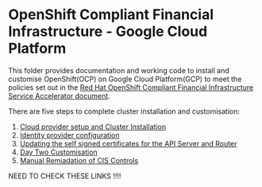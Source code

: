 # OpenShift Compliant Financial Infrastructure - Google Cloud Platform

This folder provides documentation and working code to install and customise OpenShift(OCP) on Google Cloud Platform(GCP) to meet the policies set out in the [Red Hat OpenShift Compliant Financial Infrastructure Service Accelerator document](accelerators/kubernetes/ocp/sat_rh_ocp.adoc). 

There are five steps to complete cluster installation and customisation:

1. [Cloud provider setup and Cluster Installation](accelerators/kubernetes/ocp/gcp/cluster_installation)
2. [Identity provider configuration](accelerators/kubernetes/ocp/gcp/htpasswd-identity-provider)
3. [Updating the self signed certificates for the API Server and Router](accelerators/kubernetes/ocp/gcp/03_replace_api_router_certs)
4. [Day Two Customisation](accelerators/kubernetes/ocp/gcp/day2_customisation)
5. [Manual Remiadation of CIS Controls](accelerators/kubernetes/ocp/gcp/04_remediation_of_manual_CIS_controls)


NEED TO CHECK THESE LINKS !!!!

